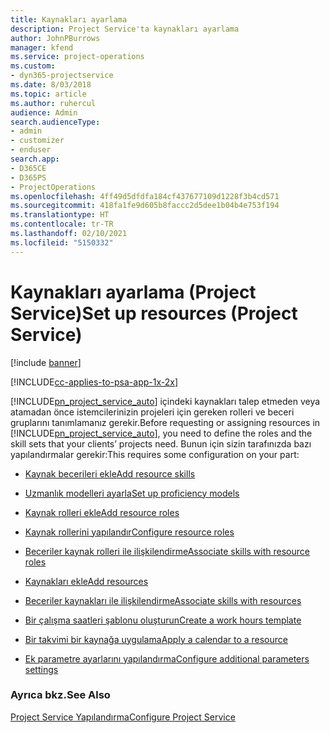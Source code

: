 ```yaml
---
title: Kaynakları ayarlama
description: Project Service'ta kaynakları ayarlama
author: JohnPBurrows
manager: kfend
ms.service: project-operations
ms.custom:
- dyn365-projectservice
ms.date: 8/03/2018
ms.topic: article
ms.author: ruhercul
audience: Admin
search.audienceType:
- admin
- customizer
- enduser
search.app:
- D365CE
- D365PS
- ProjectOperations
ms.openlocfilehash: 4ff49d5dfdfa184cf437677109d1228f3b4cd571
ms.sourcegitcommit: 418fa1fe9d605b8faccc2d5dee1b04b4e753f194
ms.translationtype: HT
ms.contentlocale: tr-TR
ms.lasthandoff: 02/10/2021
ms.locfileid: "5150332"
---
```

# <a name="set-up-resources-project-service"></a><span data-ttu-id="a8bdd-103">Kaynakları ayarlama (Project Service)</span><span class="sxs-lookup"><span data-stu-id="a8bdd-103">Set up resources (Project Service)</span></span>

[!include [banner](../includes/psa-now-project-operations.md)]

[!INCLUDE[cc-applies-to-psa-app-1x-2x](../includes/cc-applies-to-psa-app-1x-2x.md)]

<span data-ttu-id="a8bdd-104">[!INCLUDE[pn_project_service_auto](../includes/pn-project-service-auto.md)] içindeki kaynakları talep etmeden veya atamadan önce istemcilerinizin projeleri için gereken rolleri ve beceri gruplarını tanımlamanız gerekir.</span><span class="sxs-lookup"><span data-stu-id="a8bdd-104">Before requesting or assigning resources in [!INCLUDE[pn_project_service_auto](../includes/pn-project-service-auto.md)], you need to define the roles and the skill sets that your clients’ projects need.</span></span> <span data-ttu-id="a8bdd-105">Bunun için sizin tarafınızda bazı yapılandırmalar gerekir:</span><span class="sxs-lookup"><span data-stu-id="a8bdd-105">This requires some configuration on your part:</span></span>  
  
-   [<span data-ttu-id="a8bdd-106">Kaynak becerileri ekle</span><span class="sxs-lookup"><span data-stu-id="a8bdd-106">Add resource skills</span></span>](../psa/add-resource-skills.md)  
  
-   [<span data-ttu-id="a8bdd-107">Uzmanlık modelleri ayarla</span><span class="sxs-lookup"><span data-stu-id="a8bdd-107">Set up proficiency models</span></span>](../psa/set-up-proficiency-models.md)  
  
-   [<span data-ttu-id="a8bdd-108">Kaynak rolleri ekle</span><span class="sxs-lookup"><span data-stu-id="a8bdd-108">Add resource roles</span></span>](../psa/add-resource-roles.md)  
  
-   [<span data-ttu-id="a8bdd-109">Kaynak rollerini yapılandır</span><span class="sxs-lookup"><span data-stu-id="a8bdd-109">Configure resource roles</span></span>](../psa/configure-resource-roles.md)  
  
-   [<span data-ttu-id="a8bdd-110">Beceriler kaynak rolleri ile ilişkilendirme</span><span class="sxs-lookup"><span data-stu-id="a8bdd-110">Associate skills with resource roles</span></span>](../psa/associate-skills-with-resource-roles.md)  
  
-   [<span data-ttu-id="a8bdd-111">Kaynakları ekle</span><span class="sxs-lookup"><span data-stu-id="a8bdd-111">Add resources</span></span>](../psa/add-resources.md)  
  
-   [<span data-ttu-id="a8bdd-112">Beceriler kaynakları ile ilişkilendirme</span><span class="sxs-lookup"><span data-stu-id="a8bdd-112">Associate skills with resources</span></span>](../psa/associate-skills-with-resources.md)  
  
-   [<span data-ttu-id="a8bdd-113">Bir çalışma saatleri şablonu oluşturun</span><span class="sxs-lookup"><span data-stu-id="a8bdd-113">Create a work hours template</span></span>](../psa/create-work-hours-template.md)  
  
-   [<span data-ttu-id="a8bdd-114">Bir takvimi bir kaynağa uygulama</span><span class="sxs-lookup"><span data-stu-id="a8bdd-114">Apply a calendar to a resource</span></span>](../psa/apply-calendar-resource.md)  
  
-   [<span data-ttu-id="a8bdd-115">Ek parametre ayarlarını yapılandırma</span><span class="sxs-lookup"><span data-stu-id="a8bdd-115">Configure additional parameters settings</span></span>](../psa/configure-additional-parameters-settings.md)  
  
### <a name="see-also"></a><span data-ttu-id="a8bdd-116">Ayrıca bkz.</span><span class="sxs-lookup"><span data-stu-id="a8bdd-116">See Also</span></span>  
 [<span data-ttu-id="a8bdd-117">Project Service Yapılandırma</span><span class="sxs-lookup"><span data-stu-id="a8bdd-117">Configure Project Service</span></span>](../psa/configure.md)
